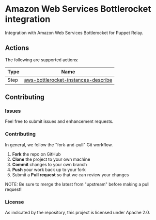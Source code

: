 # Amazon Web Services Bottlerocket integration

Integration with Amazon Web Services Bottlerocket for Puppet Relay.

## Actions

The following are supported actions: 

|   Type    |  Name              |
|-----------|--------------------|
| Step      | [aws-bottlerocket-instances-describe](/steps/aws-bottlerocket-instances-describe)  | 


## Contributing

### Issues

Feel free to submit issues and enhancement requests.

### Contributing

In general, we follow the "fork-and-pull" Git workflow.

 1. **Fork** the repo on GitHub
 2. **Clone** the project to your own machine
 3. **Commit** changes to your own branch
 4. **Push** your work back up to your fork
 5. Submit a **Pull request** so that we can review your changes

NOTE: Be sure to merge the latest from "upstream" before making a pull request!

### License

As indicated by the repository, this project is licensed under Apache 2.0.
